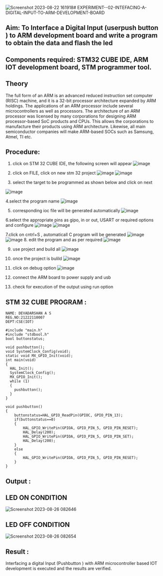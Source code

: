 ![Screenshot 2023-08-22 161918](https://github.com/DEVADARSHAN2/EXPERIMENT--02-INTEFACING-A-DIGITAL-INPUT-TO-ARM-DEVELOPMENT-BOARD/assets/119432150/f87221ff-3120-492c-bf15-2fcb3ae0d1d0)# EXPERIMENT--02-INTEFACING-A-DIGITAL-INPUT-TO-ARM-DEVELOPMENT-BOARD
## Aim: To Interface a Digital Input  (userpush button  ) to ARM   development board and write a  program to obtain  the data and flash the led  
## Components required: STM32 CUBE IDE, ARM IOT development board,  STM programmer tool.
## Theory 
The full form of an ARM is an advanced reduced instruction set computer (RISC) machine, and it is a 32-bit processor architecture expanded by ARM holdings. The applications of an ARM processor include several microcontrollers as well as processors. The architecture of an ARM processor was licensed by many corporations for designing ARM processor-based SoC products and CPUs. This allows the corporations to manufacture their products using ARM architecture. Likewise, all main semiconductor companies will make ARM-based SOCs such as Samsung, Atmel, TI etc.

 
  
## Procedure:
 1. click on STM 32 CUBE IDE, the following screen will appear 
 ![image](https://user-images.githubusercontent.com/36288975/226189166-ac10578c-c059-40e7-8b80-9f84f64bf088.png)

 2. click on FILE, click on new stm 32 project 
 ![image](https://user-images.githubusercontent.com/36288975/226189215-2d13ebfb-507f-44fc-b772-02232e97c0e3.png)
![image](https://user-images.githubusercontent.com/36288975/226189230-bf2d90dd-9695-4aaf-b2a6-6d66454e81fc.png)
3. select the target to be programmed  as shown below and click on next 

![image](https://user-images.githubusercontent.com/36288975/226189280-ed5dcf1d-dd8d-43ae-815d-491085f4863b.png)

4.select the program name 
![image](https://user-images.githubusercontent.com/36288975/226189316-09832a30-4d1a-4d4f-b8ad-2dc28f137711.png)


5. corresponding ioc file will be generated automatically 
![image](https://user-images.githubusercontent.com/36288975/226189378-3abbdee2-0df6-470f-a3cd-79c74e3d3ad8.png)

6.select the appropriate pins as gipo, in or out, USART or required options and configure 
![image](https://user-images.githubusercontent.com/36288975/226189403-f7179f1a-3eae-4637-826b-ab4ec35ba1e1.png)
![image](https://user-images.githubusercontent.com/36288975/226189425-2b2414ce-49b3-4b61-a260-c658cb2e4152.png)


7.click on cntrl+S , automaticall C program will be generated 
![image](https://user-images.githubusercontent.com/36288975/226189443-8b43451d-0b14-47e4-a20b-cc09c6ad8458.png)
![image](https://user-images.githubusercontent.com/36288975/226189450-85ffa969-2ffb-4788-81e5-72d60fdda0f1.png)
8. edit the program and as per required 
![image](https://user-images.githubusercontent.com/36288975/226189461-a573e62f-a109-4631-a250-a20925758fe0.png)

9. use project and build all 
![image](https://user-images.githubusercontent.com/36288975/226189554-3f7101ac-3f41-48fc-abc7-480bd6218dec.png)
10. once the project is bulild 
![image](https://user-images.githubusercontent.com/36288975/226189577-c61cc1eb-3990-4968-8aa6-aefffc766b70.png)

11. click on debug option 
![image](https://user-images.githubusercontent.com/36288975/226189625-37daa9a3-62e9-42b5-a5ce-2ac63345905b.png)

12. connect the  ARM board to power supply and usb 


13. check for execution of the output using run option 



## STM 32 CUBE PROGRAM :

~~~
NAME: DEVADARSHAN A S
REG.NO:21222110007
DEPT:CSE(IOT)
~~~
~~~
#include "main.h"
#include "stdbool.h"
bool buttonstatus;

void pushbutton();
void SystemClock_Config(void);
static void MX_GPIO_Init(void);
int main(void)
{
  HAL_Init();
  SystemClock_Config();
  MX_GPIO_Init();
  while (1)
  {
	pushbutton();
  }
}

void pushbutton()
{
	buttonstatus=HAL_GPIO_ReadPin(GPIOC, GPIO_PIN_13);
	if(buttonstatus==0)
	{
		HAL_GPIO_WritePin(GPIOA, GPIO_PIN_5, GPIO_PIN_RESET);
		HAL_Delay(200);
		HAL_GPIO_WritePin(GPIOA, GPIO_PIN_5, GPIO_PIN_SET);
		HAL_Delay(200);
	}
	else
	{
		HAL_GPIO_WritePin(GPIOA, GPIO_PIN_5, GPIO_PIN_RESET);
	}
}
~~~


## Output  :
 ## LED ON CONDITION
![Screenshot 2023-08-26 082646](https://github.com/DEVADARSHAN2/EXPERIMENT--02-INTEFACING-A-DIGITAL-INPUT-TO-ARM-DEVELOPMENT-BOARD/assets/119432150/4cf9a0a2-76bd-40e8-a7bf-afe038a28a94)

 ## LED OFF CONDITION
![Screenshot 2023-08-26 082654](https://github.com/DEVADARSHAN2/EXPERIMENT--02-INTEFACING-A-DIGITAL-INPUT-TO-ARM-DEVELOPMENT-BOARD/assets/119432150/20dc4671-5910-4a33-8d3b-f2aa2f68f4cf)


 
 
## Result :
Interfacing a digital Input (Pushbutton ) with ARM microcontroller based IOT development is executed and the results are verified.
